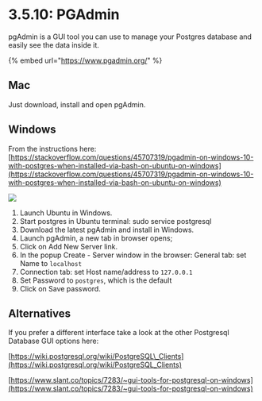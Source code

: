 # 3.5.10: PGAdmin

pgAdmin is a GUI tool you can use to manage your Postgres database and easily see the data inside it.

{% embed url="https://www.pgadmin.org/" %}

## Mac

Just download, install and open pgAdmin.

## Windows

From the instructions here: [https://stackoverflow.com/questions/45707319/pgadmin-on-windows-10-with-postgres-when-installed-via-bash-on-ubuntu-on-windows](https://stackoverflow.com/questions/45707319/pgadmin-on-windows-10-with-postgres-when-installed-via-bash-on-ubuntu-on-windows)

![](../../.gitbook/assets/lohgv.png)

1. Launch Ubuntu in Windows.
2.  Start postgres in Ubuntu terminal: sudo service postgresql 
3. Download the latest pgAdmin and install in Windows.
4. Launch pgAdmin, a new tab in browser opens;
5. Click on Add New Server link.
6. In the popup Create - Server window in the browser: General tab: set Name to `localhost`
7. Connection tab: set Host name/address to `127.0.0.1`
8. Set Password to `postgres`, which is the default
9. Click on Save password.

## Alternatives

If you prefer a different interface take a look at the other Postgresql Database GUI options here:

[https://wiki.postgresql.org/wiki/PostgreSQL\_Clients](https://wiki.postgresql.org/wiki/PostgreSQL_Clients)

[https://www.slant.co/topics/7283/~gui-tools-for-postgresql-on-windows](https://www.slant.co/topics/7283/~gui-tools-for-postgresql-on-windows)




